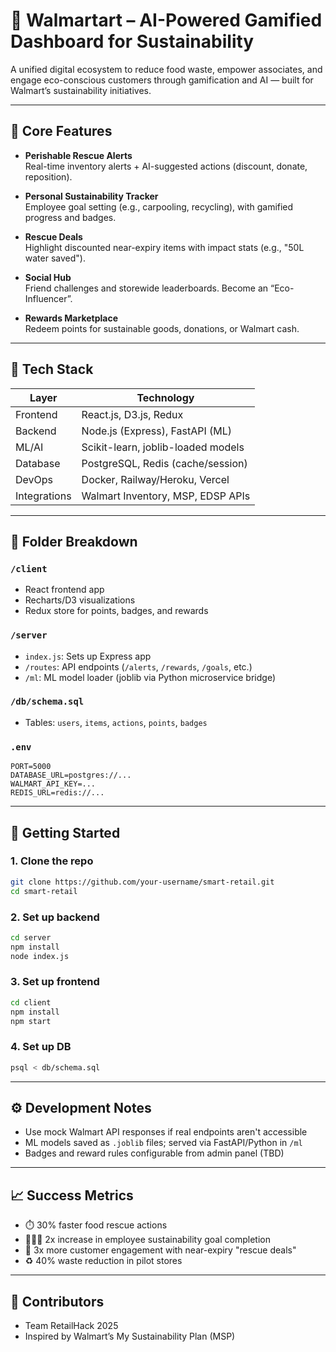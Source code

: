 # 🛒 Walmartart – AI-Powered Gamified Dashboard for Sustainability

A unified digital ecosystem to reduce food waste, empower associates, and engage eco-conscious customers through gamification and AI — built for Walmart’s sustainability initiatives.

---

## 🎯 Core Features

- **Perishable Rescue Alerts**  
  Real-time inventory alerts + AI-suggested actions (discount, donate, reposition).

- **Personal Sustainability Tracker**  
  Employee goal setting (e.g., carpooling, recycling), with gamified progress and badges.

- **Rescue Deals**  
  Highlight discounted near-expiry items with impact stats (e.g., "50L water saved").

- **Social Hub**  
  Friend challenges and storewide leaderboards. Become an “Eco-Influencer”.

- **Rewards Marketplace**  
  Redeem points for sustainable goods, donations, or Walmart cash.

---

## 🧩 Tech Stack

| Layer         | Technology                          |
|---------------|-------------------------------------|
| Frontend      | React.js, D3.js, Redux              |
| Backend       | Node.js (Express), FastAPI (ML)     |
| ML/AI         | Scikit-learn, joblib-loaded models  |
| Database      | PostgreSQL, Redis (cache/session)   |
| DevOps        | Docker, Railway/Heroku, Vercel      |
| Integrations  | Walmart Inventory, MSP, EDSP APIs   |

---

## 📂 Folder Breakdown

### `/client`
- React frontend app
- Recharts/D3 visualizations
- Redux store for points, badges, and rewards

### `/server`
- `index.js`: Sets up Express app
- `/routes`: API endpoints (`/alerts`, `/rewards`, `/goals`, etc.)
- `/ml`: ML model loader (joblib via Python microservice bridge)

### `/db/schema.sql`
- Tables: `users`, `items`, `actions`, `points`, `badges`

### `.env`
```
PORT=5000
DATABASE_URL=postgres://...
WALMART_API_KEY=...
REDIS_URL=redis://...
```

---

## 🚀 Getting Started

### 1. Clone the repo
```bash
git clone https://github.com/your-username/smart-retail.git
cd smart-retail
```

### 2. Set up backend
```bash
cd server
npm install
node index.js
```

### 3. Set up frontend
```bash
cd client
npm install
npm start
```

### 4. Set up DB
```bash
psql < db/schema.sql
```

---

## ⚙️ Development Notes

- Use mock Walmart API responses if real endpoints aren't accessible
- ML models saved as `.joblib` files; served via FastAPI/Python in `/ml`
- Badges and reward rules configurable from admin panel (TBD)

---

## 📈 Success Metrics

- ⏱️ 30% faster food rescue actions
- 🧑‍🤝‍🧑 2x increase in employee sustainability goal completion
- 🌱 3x more customer engagement with near-expiry "rescue deals"
- ♻️ 40% waste reduction in pilot stores

---

## 👥 Contributors
- Team RetailHack 2025
- Inspired by Walmart’s My Sustainability Plan (MSP)
